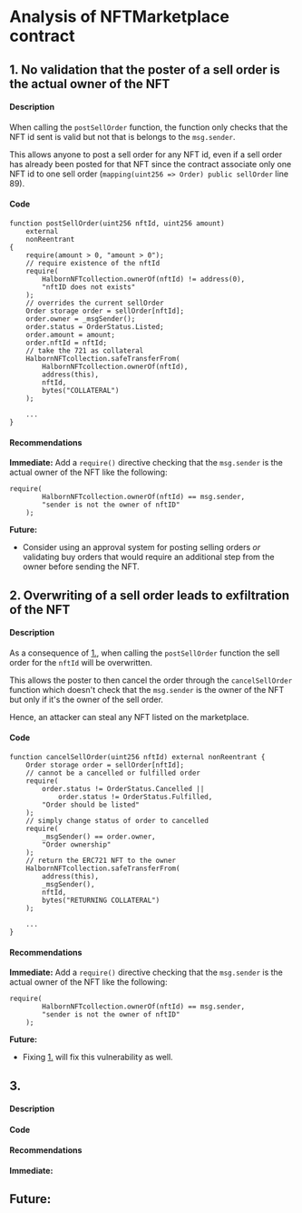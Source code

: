# Analysis of NFTMarketplace contract

## 1. No validation that the poster of a sell order is the actual owner of the NFT
#### Description
When calling the `postSellOrder` function, the function only checks that the NFT id sent is valid but not that is belongs to the `msg.sender`. 

This allows anyone to post a sell order for any NFT id, even if a sell order has already been posted for that NFT since the contract associate only one NFT id to one sell order (`mapping(uint256 => Order) public sellOrder` line 89).

#### Code
```
function postSellOrder(uint256 nftId, uint256 amount)
    external
    nonReentrant
{
    require(amount > 0, "amount > 0");
    // require existence of the nftId
    require(
        HalbornNFTcollection.ownerOf(nftId) != address(0),
        "nftID does not exists"
    );
    // overrides the current sellOrder
    Order storage order = sellOrder[nftId];
    order.owner = _msgSender();
    order.status = OrderStatus.Listed;
    order.amount = amount;
    order.nftId = nftId;
    // take the 721 as collateral
    HalbornNFTcollection.safeTransferFrom(
        HalbornNFTcollection.ownerOf(nftId),
        address(this),
        nftId,
        bytes("COLLATERAL")
    );
    
    ...
}
```

#### Recommendations
**Immediate:** Add a `require()` directive checking that the `msg.sender` is the actual owner of the NFT like the following:
```
require(
        HalbornNFTcollection.ownerOf(nftId) == msg.sender,
        "sender is not the owner of nftID"
    );
```
**Future:**
- Consider using an approval system for posting selling orders *or* validating buy orders that would require an additional step from the owner before sending the NFT.

## 2. Overwriting of a sell order leads to exfiltration of the NFT
#### Description
As a consequence of [1.](#1-No-validation-that-the-poster-of-a-sell-order-is-the-actual-owner-of-the-NFT), when calling the `postSellOrder` function the sell order for the `nftId` will be overwritten.

This allows the poster to then cancel the order through the `cancelSellOrder` function which doesn't check that the `msg.sender` is the owner of the NFT but only if it's the owner of the sell order. 

Hence, an attacker can steal any NFT listed on the marketplace.

#### Code
```
function cancelSellOrder(uint256 nftId) external nonReentrant {
    Order storage order = sellOrder[nftId];
    // cannot be a cancelled or fulfilled order
    require(
        order.status != OrderStatus.Cancelled ||
            order.status != OrderStatus.Fulfilled,
        "Order should be listed"
    );
    // simply change status of order to cancelled
    require(
        _msgSender() == order.owner,
        "Order ownership"
    );
    // return the ERC721 NFT to the owner
    HalbornNFTcollection.safeTransferFrom(
        address(this),
        _msgSender(),
        nftId,
        bytes("RETURNING COLLATERAL")
    );

    ...
}
```

#### Recommendations
**Immediate:** Add a `require()` directive checking that the `msg.sender` is the actual owner of the NFT like the following:
```
require(
        HalbornNFTcollection.ownerOf(nftId) == msg.sender,
        "sender is not the owner of nftID"
    );
```
**Future:**
- Fixing [1.](#1-No-validation-that-the-poster-of-a-sell-order-is-the-actual-owner-of-the-NFT) will fix this vulnerability as well.

## 3.
#### Description

#### Code

#### Recommendations
**Immediate:**

**Future:**
- 